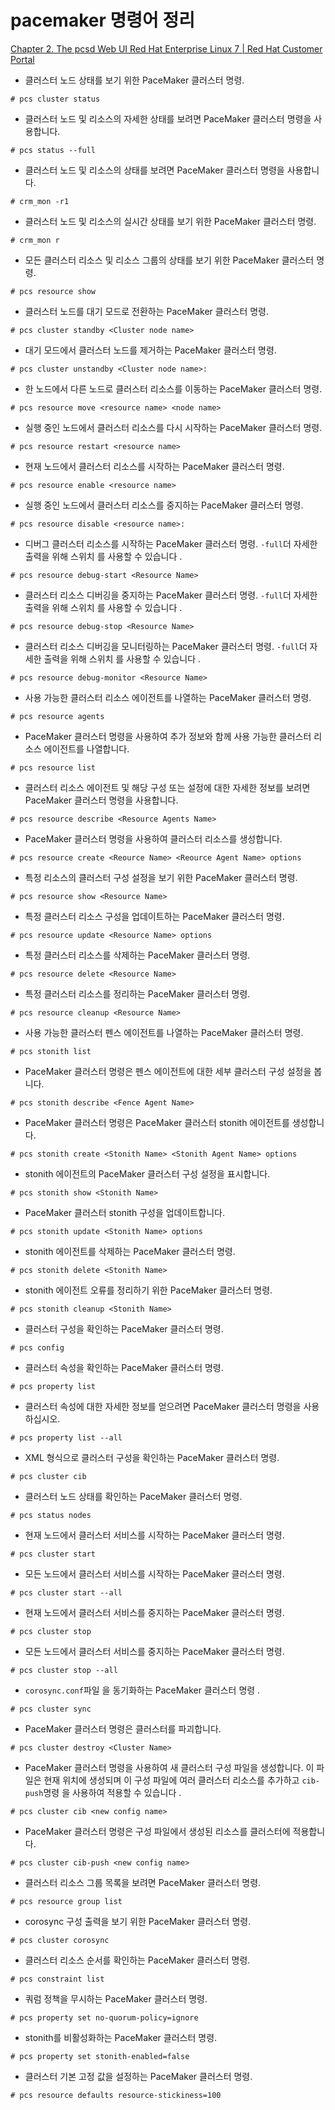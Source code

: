 # pacemaker 명령어 정리

[Chapter 2. The pcsd Web UI Red Hat Enterprise Linux 7 | Red Hat Customer Portal](https://access.redhat.com/documentation/en-us/red_hat_enterprise_linux/7/html/high_availability_add-on_reference/ch-pcsd-haar)

- 클러스터 노드 상태를 보기 위한 PaceMaker 클러스터 명령.

```
# pcs cluster status
```

- 클러스터 노드 및 리소스의 자세한 상태를 보려면 PaceMaker 클러스터 명령을 사용합니다.

```
# pcs status --full
```

- 클러스터 노드 및 리소스의 상태를 보려면 PaceMaker 클러스터 명령을 사용합니다.

```
# crm_mon -r1
```

- 클러스터 노드 및 리소스의 실시간 상태를 보기 위한 PaceMaker 클러스터 명령.

```
# crm_mon r
```

- 모든 클러스터 리소스 및 리소스 그룹의 상태를 보기 위한 PaceMaker 클러스터 명령.

```
# pcs resource show
```

- 클러스터 노드를 대기 모드로 전환하는 PaceMaker 클러스터 명령.

```
# pcs cluster standby <Cluster node name>
```

- 대기 모드에서 클러스터 노드를 제거하는 PaceMaker 클러스터 명령.

```
# pcs cluster unstandby <Cluster node name>:
```

- 한 노드에서 다른 노드로 클러스터 리소스를 이동하는 PaceMaker 클러스터 명령.

```
# pcs resource move <resource name> <node name>
```

- 실행 중인 노드에서 클러스터 리소스를 다시 시작하는 PaceMaker 클러스터 명령.

```
# pcs resource restart <resource name>
```

- 현재 노드에서 클러스터 리소스를 시작하는 PaceMaker 클러스터 명령.

```
# pcs resource enable <resource name>
```

- 실행 중인 노드에서 클러스터 리소스를 중지하는 PaceMaker 클러스터 명령.

```
# pcs resource disable <resource name>:
```

- 디버그 클러스터 리소스를 시작하는 PaceMaker 클러스터 명령. `-full`더 자세한 출력을 위해 스위치 를 사용할 수 있습니다 .

```
# pcs resource debug-start <Resource Name>
```

- 클러스터 리소스 디버깅을 중지하는 PaceMaker 클러스터 명령. `-full`더 자세한 출력을 위해 스위치 를 사용할 수 있습니다 .

```
# pcs resource debug-stop <Resource Name>
```

- 클러스터 리소스 디버깅을 모니터링하는 PaceMaker 클러스터 명령. `-full`더 자세한 출력을 위해 스위치 를 사용할 수 있습니다 .

```
# pcs resource debug-monitor <Resource Name>
```

- 사용 가능한 클러스터 리소스 에이전트를 나열하는 PaceMaker 클러스터 명령.

```
# pcs resource agents
```

- PaceMaker 클러스터 명령을 사용하여 추가 정보와 함께 사용 가능한 클러스터 리소스 에이전트를 나열합니다.

```
# pcs resource list
```

- 클러스터 리소스 에이전트 및 해당 구성 또는 설정에 대한 자세한 정보를 보려면 PaceMaker 클러스터 명령을 사용합니다.

```
# pcs resource describe <Resource Agents Name>
```

- PaceMaker 클러스터 명령을 사용하여 클러스터 리소스를 생성합니다.

```
# pcs resource create <Reource Name> <Reource Agent Name> options
```

- 특정 리소스의 클러스터 구성 설정을 보기 위한 PaceMaker 클러스터 명령.

```
# pcs resource show <Resource Name>
```

- 특정 클러스터 리소스 구성을 업데이트하는 PaceMaker 클러스터 명령.

```
# pcs resource update <Resource Name> options
```

- 특정 클러스터 리소스를 삭제하는 PaceMaker 클러스터 명령.

```
# pcs resource delete <Resource Name>
```

- 특정 클러스터 리소스를 정리하는 PaceMaker 클러스터 명령.

```
# pcs resource cleanup <Resource Name>
```

- 사용 가능한 클러스터 펜스 에이전트를 나열하는 PaceMaker 클러스터 명령.

```
# pcs stonith list
```

- PaceMaker 클러스터 명령은 펜스 에이전트에 대한 세부 클러스터 구성 설정을 봅니다.

```
# pcs stonith describe <Fence Agent Name>
```

- PaceMaker 클러스터 명령은 PaceMaker 클러스터 stonith 에이전트를 생성합니다.

```
# pcs stonith create <Stonith Name> <Stonith Agent Name> options
```

- stonith 에이전트의 PaceMaker 클러스터 구성 설정을 표시합니다.

```
# pcs stonith show <Stonith Name>
```

- PaceMaker 클러스터 stonith 구성을 업데이트합니다.

```
# pcs stonith update <Stonith Name> options
```

- stonith 에이전트를 삭제하는 PaceMaker 클러스터 명령.

```
# pcs stonith delete <Stonith Name>
```

- stonith 에이전트 오류를 정리하기 위한 PaceMaker 클러스터 명령.

```
# pcs stonith cleanup <Stonith Name>
```

- 클러스터 구성을 확인하는 PaceMaker 클러스터 명령.

```
# pcs config
```

- 클러스터 속성을 확인하는 PaceMaker 클러스터 명령.

```
# pcs property list
```

- 클러스터 속성에 대한 자세한 정보를 얻으려면 PaceMaker 클러스터 명령을 사용하십시오.

```
# pcs property list --all
```

- XML 형식으로 클러스터 구성을 확인하는 PaceMaker 클러스터 명령.

```
# pcs cluster cib
```

- 클러스터 노드 상태를 확인하는 PaceMaker 클러스터 명령.

```
# pcs status nodes
```

- 현재 노드에서 클러스터 서비스를 시작하는 PaceMaker 클러스터 명령.

```
# pcs cluster start
```

- 모든 노드에서 클러스터 서비스를 시작하는 PaceMaker 클러스터 명령.

```
# pcs cluster start --all
```

- 현재 노드에서 클러스터 서비스를 중지하는 PaceMaker 클러스터 명령.

```
# pcs cluster stop
```

- 모든 노드에서 클러스터 서비스를 중지하는 PaceMaker 클러스터 명령.

```
# pcs cluster stop --all
```

- `corosync.conf`파일 을 동기화하는 PaceMaker 클러스터 명령 .

```
# pcs cluster sync
```

- PaceMaker 클러스터 명령은 클러스터를 파괴합니다.

```
# pcs cluster destroy <Cluster Name>
```

- PaceMaker 클러스터 명령을 사용하여 새 클러스터 구성 파일을 생성합니다. 이 파일은 현재 위치에 생성되며 이 구성 파일에 여러 클러스터 리소스를 추가하고 `cib-push`명령 을 사용하여 적용할 수 있습니다 .

```
# pcs cluster cib <new config name>
```

- PaceMaker 클러스터 명령은 구성 파일에서 생성된 리소스를 클러스터에 적용합니다.

```
# pcs cluster cib-push <new config name>
```

- 클러스터 리소스 그룹 목록을 보려면 PaceMaker 클러스터 명령.

```
# pcs resource group list
```

- corosync 구성 출력을 보기 위한 PaceMaker 클러스터 명령.

```
# pcs cluster corosync
```

- 클러스터 리소스 순서를 확인하는 PaceMaker 클러스터 명령.

```
# pcs constraint list
```

- 쿼럼 정책을 무시하는 PaceMaker 클러스터 명령.

```
# pcs property set no-quorum-policy=ignore
```

- stonith를 비활성화하는 PaceMaker 클러스터 명령.

```
# pcs property set stonith-enabled=false
```

- 클러스터 기본 고정 값을 설정하는 PaceMaker 클러스터 명령.

```
# pcs resource defaults resource-stickiness=100
```